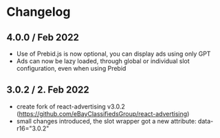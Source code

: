 # Changelog

## 4.0.0 / Feb 2022

- Use of Prebid.js is now optional, you can display ads using only GPT
- Ads can now be lazy loaded, through global or individual slot configuration,
  even when using Prebid

## 3.0.2 / 2. Feb 2022

* create fork of react-advertising v3.0.2 (https://github.com/eBayClassifiedsGroup/react-advertising)
* small changes introduced, the slot wrapper got a new attribute: data-r16="3.0.2"
